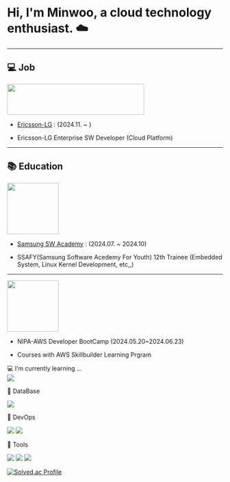 # Hi, I'm Minwoo, a cloud technology enthusiast. ☁️

---

## 💻 Job  

<img src="https://upload.wikimedia.org/wikipedia/commons/thumb/f/f1/Ericsson_logo_%282%29.svg/320px-Ericsson_logo_%282%29.svg.png" width="320" height="72">


- [Ericsson-LG](https://www.ericssonlg.com/ko) : (2024.11. ~ )  

- Ericsson-LG Enterprise SW Developer (Cloud Platform)

---

## 📚 Education
<img src="https://github.com/MarkSon-42/MarkSon-42/assets/84828274/c2fb0d2a-b586-4f13-ac16-69e650425d1b" width="120" height="120">


- [Samsung SW Academy](https://www.ssafy.com/ksp/jsp/swp/swpMain.jsp) : (2024.07. ~ 2024.10)  

- SSAFY(Samsung Software Acedemy For Youth) 12th Trainee (Embedded System, Linux Kernel Development, etc,,)
  

---  


<img src="https://github.com/MarkSon-42/MarkSon-42/assets/84828274/ae6c26ae-cf26-43a5-96f2-9612f73cc5dd" width="120" height="120">

- NIPA-AWS Developer BootCamp (2024.05.20~2024.06.23)

- Courses with AWS Skillbuilder Learning Prgram  

💻 I’m currently learning ...  
![](https://img.shields.io/badge/Linux-FCC624?style=for-the-badge&logo=linux&logoColor=Black)

📶 DataBase  

![](https://img.shields.io/badge/MySQL-4479A1?style=for-the-badge&logo=mysql&logoColor=white)


🐋 DevOps  

![](https://img.shields.io/badge/Docker-2496ED?style=for-the-badge&logo=docker&logoColor=white)
![](https://img.shields.io/badge/Kubernetes-326CE5?style=for-the-badge&logo=kubernetes&logoColor=white)



🔧 Tools

![](https://img.shields.io/badge/Git-FEFEFE?style=for-the-badge&logo=git&logoColor=tomato)
![](https://img.shields.io/badge/Confluence-FEFEFE?style=for-the-badge&logo=confluence&logoColor=royalblue)
![](https://img.shields.io/badge/Jira-FEFEFE?style=for-the-badge&logo=jira&logoColor=royalblue)


[![Solved.ac Profile](http://mazassumnida.wtf/api/v2/generate_badge?boj=minnow)](https://solved.ac/minnow/)


